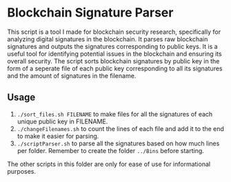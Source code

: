 # Blockchain Signature Parser

This script is a tool I made for blockchain security research, specifically for analyzing digital signatures in the blockchain. It parses raw blockchain signatures and outputs the signatures corresponding to public keys. It is a useful tool for identifying potential issues in the blockchain and ensuring its overall security. The script sorts blockchain signatures by public key in the form of a seperate file of each public key corresponding to all its signatures and the amount of signatures in the filename.

## Usage
1. ```./sort_files.sh FILENAME``` to make files for all the signatures of each unique public key in FILENAME.
2. ```./changeFilenames.sh``` to count the lines of each file and add it to the end to make it easier for parsing.
3. ```./scriptParser.sh``` to parse all the signatures based on how much lines per folder. Remember to create the folder ```../Bins``` before starting.

The other scripts in this folder are only for ease of use for informational purposes.
